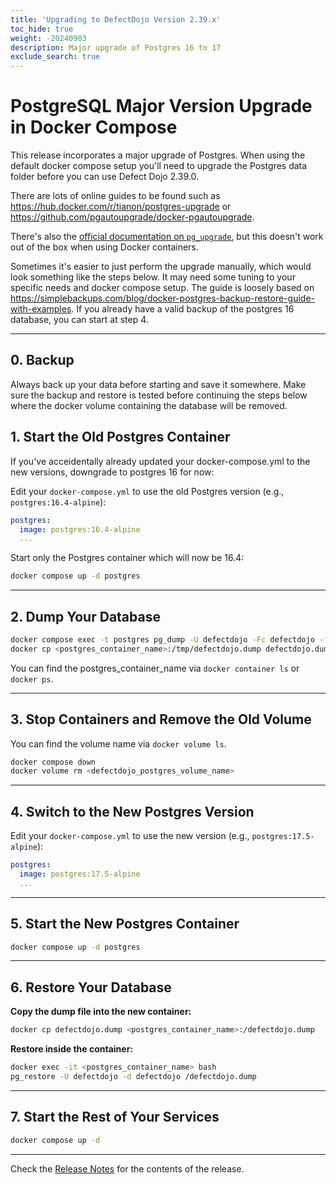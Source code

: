 ```yaml
---
title: 'Upgrading to DefectDojo Version 2.39.x'
toc_hide: true
weight: -20240903
description: Major upgrade of Postgres 16 to 17
exclude_search: true
---
```


# PostgreSQL Major Version Upgrade in Docker Compose

This release incorporates a major upgrade of Postgres. When using the default docker compose setup you'll need to upgrade the Postgres data folder before you can use Defect Dojo 2.39.0.

There are lots of online guides to be found such as https://hub.docker.com/r/tianon/postgres-upgrade or https://github.com/pgautoupgrade/docker-pgautoupgrade.

There's also the [official documentation on `pg_upgrade`](https://www.postgresql.org/docs/current/pgupgrade.html), but this doesn't work out of the box when using Docker containers.

Sometimes it's easier to just perform the upgrade manually, which would look something like the steps below.
It may need some tuning to your specific needs and docker compose setup. The guide is loosely based on https://simplebackups.com/blog/docker-postgres-backup-restore-guide-with-examples.
If you already have a valid backup of the postgres 16 database, you can start at step 4.

---

## 0. Backup

Always back up your data before starting and save it somewhere.
Make sure the backup and restore is tested before continuing the steps below where the docker volume containing the database will be removed.

## 1. Start the Old Postgres Container

If you've acceidentally already updated your docker-compose.yml to the new versions, downgrade to postgres 16 for now:

Edit your `docker-compose.yml` to use the old Postgres version (e.g., `postgres:16.4-alpine`):

```yaml
postgres:
  image: postgres:16.4-alpine
  ...
```

Start only the Postgres container which will now be 16.4:

```bash
docker compose up -d postgres
```

---

## 2. Dump Your Database

```bash
docker compose exec -t postgres pg_dump -U defectdojo -Fc defectdojo -f /tmp/defectdojo.dump
docker cp <postgres_container_name>:/tmp/defectdojo.dump defectdojo.dump
```
You can find the postgres_container_name via `docker container ls` or `docker ps`.

---

## 3. Stop Containers and Remove the Old Volume

You can find the volume name via `docker volume ls`.

```bash
docker compose down
docker volume rm <defectdojo_postgres_volume_name>
```

---

## 4. Switch to the New Postgres Version

Edit your `docker-compose.yml` to use the new version (e.g., `postgres:17.5-alpine`):

```yaml
postgres:
  image: postgres:17.5-alpine
  ...
```

---

## 5. Start the New Postgres Container

```bash
docker compose up -d postgres
```

---

## 6. Restore Your Database

**Copy the dump file into the new container:**

```bash
docker cp defectdojo.dump <postgres_container_name>:/defectdojo.dump
```

**Restore inside the container:**

```bash
docker exec -it <postgres_container_name> bash
pg_restore -U defectdojo -d defectdojo /defectdojo.dump
```

---

## 7. Start the Rest of Your Services

```bash
docker compose up -d
```

---


Check the [Release Notes](https://github.com/DefectDojo/django-DefectDojo/releases/tag/2.39.0) for the contents of the release.
